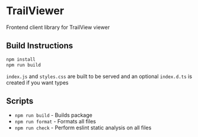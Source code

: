 # TrailViewer

Frontend client library for TrailView viewer

## Build Instructions

```bash
npm install
npm run build
```

`index.js` and `styles.css` are built to be served and an optional `index.d.ts` is created if you want types

## Scripts

- `npm run build` - Builds package
- `npm run format` - Formats all files
- `npm run check` - Perform eslint static analysis on all files
